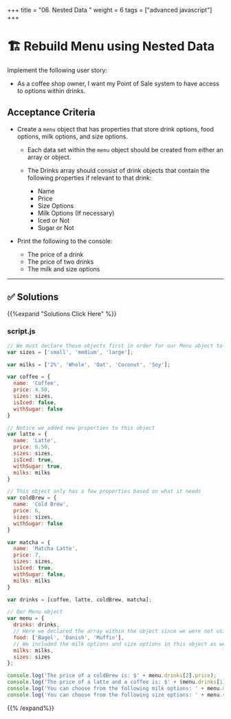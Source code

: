 +++
title = "06. Nested Data "
weight = 6
tags = ["advanced javascript"] 
+++

# 🏗️ Rebuild Menu using Nested Data

Implement the following user story:

* As a coffee shop owner, I want my Point of Sale system to have access to options within drinks.

## Acceptance Criteria 

* Create a `menu` object that has properties that store drink options, food options, milk options, and size options. 
  
  * Each data set within the `menu` object should be created from either an array or object.
  
  * The Drinks array should consist of drink objects that contain the following properties if relevant to that drink:
  
    * Name
    * Price
    * Size Options
    * Milk Options (If necessary)
    * Iced or Not
    * Sugar or Not

* Print the following to the console:
  
  * The price of a drink
  * The price of two drinks
  * The milk and size options

---

## ✅ Solutions 
{{%expand "Solutions Click Here" %}}
### script.js
```js
// We must declare these objects first in order for our Menu object to render properly.
var sizes = ['small', 'medium', 'large'];

var milks = ['2%', 'Whole', 'Oat', 'Coconut', 'Soy'];

var coffee = {
  name: 'Coffee',
  price: 4.50,
  sizes: sizes,
  isIced: false,
  withSugar: false
}

// Notice we added new properties to this object
var latte = {
  name: 'Latte',
  price: 6.50,
  sizes: sizes,
  isIced: true,
  withSugar: true,
  milks: milks
}

// This object only has a few properties based on what it needs
var coldBrew = {
  name: 'Cold Brew',
  price: 6,
  sizes: sizes,
  withSugar: false
}

var matcha = {
  name: 'Matcha Latte',
  price: 7,
  sizes: sizes,
  isIced: true,
  withSugar: false,
  milks: milks
}

var drinks = [coffee, latte, coldBrew, matcha];

// Our Menu object
var menu = {
  drinks: drinks,
  // Here we declared the array within the object since we were not using this array elsewhere.
  food: ['Bagel', 'Danish', 'Muffin'],
  // We included the milk options and size options in this object as well. We are thinking ahead to a point where we might need to simply print the options (such as to a webpage), rather than choose an option within a drink when it is ordered.
  milks: milks,
  sizes: sizes
};

console.log('The price of a coldBrew is: $' + menu.drinks[2].price);
console.log('The price of a latte and a coffee is: $' + (menu.drinks[1].price + menu.drinks[0].price));
console.log('You can choose from the following milk options: ' + menu.milks);
console.log('You can choose from the following size options: ' + menu.sizes);
```

{{% /expand%}}